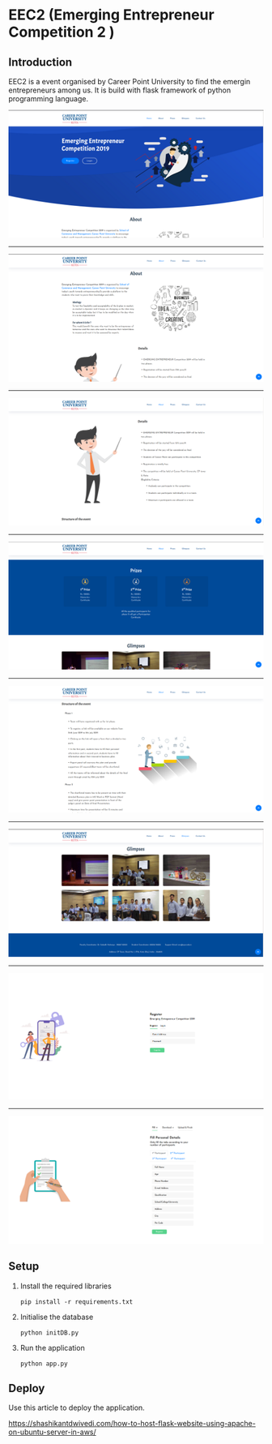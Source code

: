 # EEC2 (Emerging Entrepreneur Competition 2 )

## Introduction

EEC2 is a event organised by Career Point University to find the emergin entrepreneurs among us. It is build with flask framework of python programming language.

![](README/ss1.png)

<hr />

![](README/ss2.png)

<hr />

![](README/ss3.png)

<hr />

![](README/ss4.png)

<hr />

![](README/ss5.png)

<hr />

![](README/ss6.png)

<hr />

![](README/ss7.png)

<hr />

![](README/ss8.png)



## Setup

1. Install the required libraries

   ```shell
   pip install -r requirements.txt
   ```

2. Initialise the database

   ```shell
   python initDB.py
   ```

3. Run the application

   ```shell
   python app.py
   ```



## Deploy

Use this article to deploy the application.

https://shashikantdwivedi.com/how-to-host-flask-website-using-apache-on-ubuntu-server-in-aws/